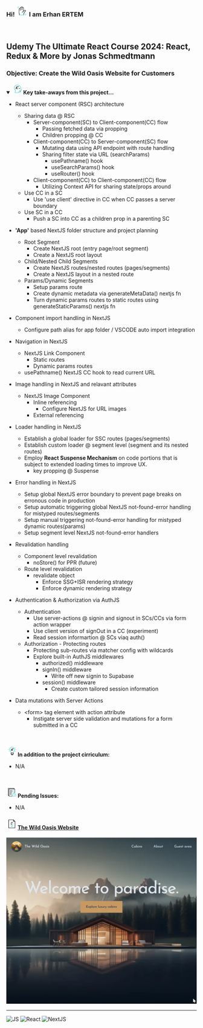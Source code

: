 ### Hi! <img src="https://raw.githubusercontent.com/erhanertem/erhanertem/main/icons/wave.gif" width="30px"/> **I am Erhan ERTEM**

&emsp;

## Udemy The Ultimate React Course 2024: React, Redux & More by Jonas Schmedtmann

### **Objective:** Create the Wild Oasis Website for Customers

<details open>

<summary><img src="https://raw.githubusercontent.com/erhanertem/erhanertem/main/icons/education.gif" width="30px"/><strong>Key take-aways from this project...</strong></summary>

- React server component (RSC) architecture

  - Sharing data @ RSC
    - Server-component(SC) to Client-component(CC) flow
      - Passing fetched data via propping
      - Children propping @ CC
    - Client-component(CC) to Server-component(SC) flow
      - Mutating data using API endpoint with route handling
      - Sharing filter state via URL (searchParams)
        - usePathname() hook
        - useSearchParams() hook
        - useRouter() hook
    - Client-component(CC) to Client-component(CC) flow
      - Utilizing Context API for sharing state/props around
  - Use CC in a SC
    - Use 'use client' directive in CC when CC passes a server boundary
  - Use SC in a CC
    - Push a SC into CC as a children prop in a parenting SC

- <strong>'App'</strong> based NextJS folder structure and project planning

  - Root Segment
    - Create NextJS root (entry page/root segment)
    - Create a NextJS root layout
  - Child/Nested Child Segments
    - Create NextJS routes/nested routes (pages/segments)
    - Create a NextJS layout in a nested route
  - Params/Dynamic Segments
    - Setup params route
    - Create dynamic metadata via generateMetaData() nextjs fn
    - Turn dynamic params routes to static routes using generateStaticParams() nextjs fn

- Component import handling in NextJS

  - Configure path alias for app folder / VSCODE auto import integration

- Navigation in NextJS

  - NextJS Link Component
    - Static routes
    - Dynamic params routes
  - usePathname() NextJS CC hook to read current URL

- Image handling in NextJS and relavant attributes

  - NextJS Image Component
    - Inline referencing
      - Configure NextJS for URL images
    - External referencing

- Loader handling in NextJS

  - Establish a global loader for SSC routes (pages/segments)
  - Establish custom loader @ segment level (segment and its nested routes)
  - Employ <strong>React Suspense Mechanism</strong> on code portions that is subject to extended loading times to improve UX.
    - key propping @ Suspense

- Error handling in NextJS

  - Setup global NextJS error boundary to prevent page breaks on erronous code in production
  - Setup automatic triggering global NextJS not-found-error handling for mistyped routes/segments
  - Setup manual triggering not-found-error handling for mistyped dynamic routes(params)
  - Setup segment level NextJS not-found-error handlers

- Revalidation handling

  - Component level revalidation
    - noStore() for PPR (future)
  - Route level revalidation
    - revalidate object
      - Enforce SSG+ISR rendering strategy
      - Enforce dynamic rendering strategy

- Authentication & Authorization via AuthJS

  - Authentication
    - Use server-actions @ signin and signout in SCs/CCs via form action wrapper
    - Use client version of signOut in a CC (experiment)
    - Read session informartion @ SCs viaq auth()
  - Authorization - Protecting routes
    - Protecting sub-routes via matcher config with wildcards
    - Explore built-in AuthJS middlewares
      - authorized() middleware
      - signIn() middleware
        - Write off new signin to Supabase
      - session() middleware
        - Create custom tailored session information

- Data mutations with Server Actions

  - \<form> tag element with action attribute
    - Instigate server side validation and mutations for a form submitted in a CC

  </details>

&emsp;

<img src="https://raw.githubusercontent.com/erhanertem/erhanertem/main/icons/learning.gif" width="30px"/><strong>In addition to the project cirriculum:</strong>

- N/A

  &emsp;

<img src="https://raw.githubusercontent.com/erhanertem/erhanertem/main/icons/report.gif" width="30px"/><strong>Pending Issues:</strong>

- N/A

#### <img src="https://raw.githubusercontent.com/erhanertem/erhanertem/main/icons/file.gif" width="30px"/>[The Wild Oasis Website](https://website-wild-oasis-erhan-ertem.netlify.app)

<img src="./screenshot.webp" width="600px"/>

---

![JS](https://img.shields.io/badge/JavaScript-323330?style=square&logo=javascript&logoColor=F7DF1E)
![React](https://img.shields.io/badge/React-20232A?style=square&logo=react&logoColor=61DAF)
![NextJS](https://img.shields.io/badge/Next%20js-000000?style=square&logo=nextdotjs&logoColor=white)
